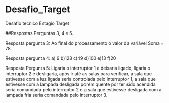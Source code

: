 # Desafio_Target
 Desafio tecnico Estagio Target

##Respostas Perguntas 3, 4 e 5.

Resposta pergunta 3: Ao final do processamento o valor da variável Soma = 78.

Resposta pergunta 4: a) 9  b)128  c)49 d)100 e)13 f)20

Resposta Pergunta 5: Ligaria o interruptor 1 e deixaria ligado, ligaria o interruptor 2 e desligaria, após ir até as salas para verificar, a sala que estivesse com a luz ligada seria controlada pelo Interruptor 1, a sala que estivesse com a lampada desligada porem quente por ter sido acendida seria comandada pelo interruptor 2 e a sala que estivesse desligada com a lampada fria seria comandada pelo interruptor 3.
